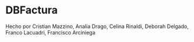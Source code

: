 # DBFactura
Hecho por
Cristian Mazzino, 
Analia Drago, 
Celina Rinaldi, 
Deborah Delgado, 
Franco Lacuadri, 
Francisco Arciniega
